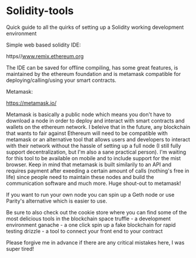 # Solidity-tools
Quick guide to all the quirks of setting up a Solidity working development environment

Simple web based solidity IDE:

https//www.remix.ethereum.org

The IDE can be saved for offline compiling, has some great features, is maintained by the ethereum foundation and is metamask compatible for deploying/calling/using your smart contracts.

Metamask:

https://metamask.io/

Metamask is basically a public node which means you don't have to download a node in order to deploy and interact with smart contracts and wallets on the ethereum network.
I beleive that in the future, any blockchain that wants to fair against Ethereum will need to be compatible with metamask or an alternative tool that allows users and developers to interact with their network without the hassle of setting up a full node (I still fully support decentralization, but I'm also a sane practical person).
I'm waiting for this tool to be available on mobile and to include support for the mist browser.
Keep in mind that metamask is built similarily to an API and requires payment after exeeding a certain amount of calls (nothing's free in life) since people need to maintain these nodes and build the communication software and much more. Huge shout-out to metamask!

If you want to run your own node you can spin up a Geth node or use Parity's alternative which is easier to use.

Be sure to also check out the cookie store where you can find some of the most delicious tools in the blockchain space
truffle -  a development environment
ganache - a one click spin up a fake blockchain for rapid testing
drizzle - a tool to connect your front end to your contract

Please forgive me in advance if there are any critical mistakes here, I was super tired!


